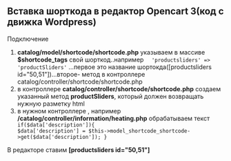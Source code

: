 ## Вставка шорткода в редактор Opencart 3(код  с движка Wordpress)
Подключение
1.  **catalog/model/shortcode/shortcode.php** указываем в массиве **$shortcode_tags** cвой шорткод..например ```   'productsliders' => 'productSliders' ``` ...первое это название шортокда([productsliders id="50,51"])...второе- метод в  контроллере  catalog/controller/shortcode/shortcode.php
2.  в  контроллере  **catalog/controller/shortcode/shortcode.php** создаем указанный метод **productSliders**, который должен возвращать нужную разметку html
3.  в нужном контроллере , например  **/catalog/controller/information/heating.php** обрабатываем текст ```             if($data['description']){                                                                               
                $data['description'] = $this->model_shortcode_shortcode->get($data['description']);
            } ```

В редакторе ставим **[productsliders id="50,51"]**